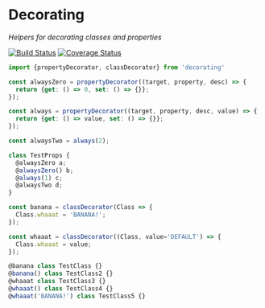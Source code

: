 # Decorating

_Helpers for decorating classes and properties_

[![Build Status](https://img.shields.io/travis/farwayer/decorating.svg)](https://travis-ci.org/farwayer/decorating)
[![Coverage Status](https://img.shields.io/coveralls/farwayer/decorating.svg)](https://coveralls.io/github/farwayer/decorating?branch=master)

```js
import {propertyDecorator, classDecorator} from 'decorating'

const alwaysZero = propertyDecorator((target, property, desc) => {
  return {get: () => 0, set: () => {}};
});

const always = propertyDecorator((target, property, desc, value) => {
  return {get: () => value, set: () => {}};
});

const alwaysTwo = always(2);

class TestProps {
  @alwaysZero a;
  @alwaysZero() b;
  @always(1) c;
  @alwaysTwo d;
}

const banana = classDecorator(Class => {
  Class.whaaat = 'BANANA!';
});

const whaaat = classDecorator((Class, value='DEFAULT') => {
  Class.whaaat = value;
});

@banana class TestClass {}
@banana() class TestClass2 {}
@whaaat class TestClass3 {}
@whaaat() class TestClass4 {}
@whaaat('BANANA!') class TestClass5 {}
```
